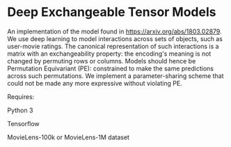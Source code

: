 # Deep Exchangeable Tensor Models

An implementation of the model found in https://arxiv.org/abs/1803.02879. We use deep learning to model interactions across sets of objects, such as user-movie ratings. The canonical representation of such interactions is a matrix with an exchangeability property: the encoding's meaning is not changed by permuting rows or columns. Models should hence be Permutation Equivariant (PE): constrained to make the same predictions across such permutations. We implement a parameter-sharing scheme that could not be made any more expressive without violating PE. 

Requires: 

Python 3

Tensorflow 

MovieLens-100k or MovieLens-1M dataset